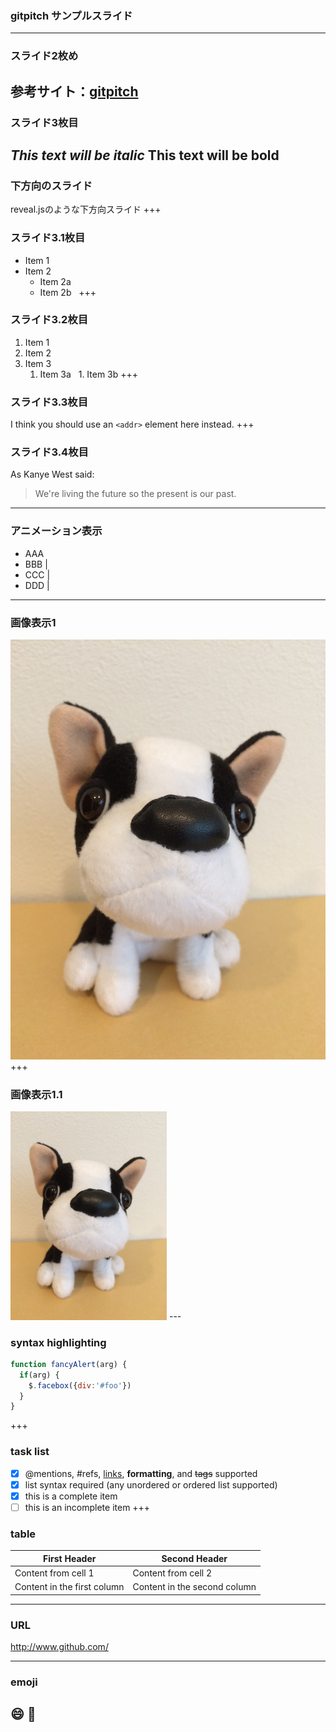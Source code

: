 ### gitpitch サンプルスライド

---

### スライド2枚め
参考サイト：[gitpitch](http://paiza.hatenablog.com/entry/2017/06/22/GitHub%E3%81%A0%E3%81%91%E3%81%A7%E8%B6%85%E9%AB%98%E6%A9%9F%E8%83%BD%E3%81%AA%E3%82%B9%E3%83%A9%E3%82%A4%E3%83%89%E8%B3%87%E6%96%99%E3%81%8C%E4%BD%9C%E3%82%8C%E3%82%8B%E3%80%8CGitPitch%E3%80%8D%E3%81%AE)
---

### スライド3枚目
*This text will be italic*
**This text will be bold**
---

### 下方向のスライド
reveal.jsのような下方向スライド
+++

### スライド3.1枚目

* Item 1
* Item 2
  * Item 2a
  * Item 2b
  
+++

### スライド3.2枚目
1. Item 1
1. Item 2
1. Item 3
   1. Item 3a
   1. Item 3b
+++

### スライド3.3枚目
I think you should use an
`<addr>` element here instead.
+++

### スライド3.4枚目
As Kanye West said:

> We're living the future so
> the present is our past.
---

### アニメーション表示
- AAA
- BBB |
- CCC |
- DDD |
---

### 画像表示1
![dog](/img/dog.JPG)
+++

### 画像表示1.1
<img src="/img/dog.JPG" title="dog" width="250">
---

### syntax highlighting
```javascript
function fancyAlert(arg) {
  if(arg) {
    $.facebox({div:'#foo'})
  }
}
```
+++

### task list

- [x] @mentions, #refs, [links](), **formatting**, and <del>tags</del> supported
- [x] list syntax required (any unordered or ordered list supported)
- [x] this is a complete item
- [ ] this is an incomplete item
+++

### table

First Header | Second Header
------------ | -------------
Content from cell 1 | Content from cell 2
Content in the first column | Content in the second column
---

### URL

http://www.github.com/

---

### emoji
:smile:
:muscle:
---


